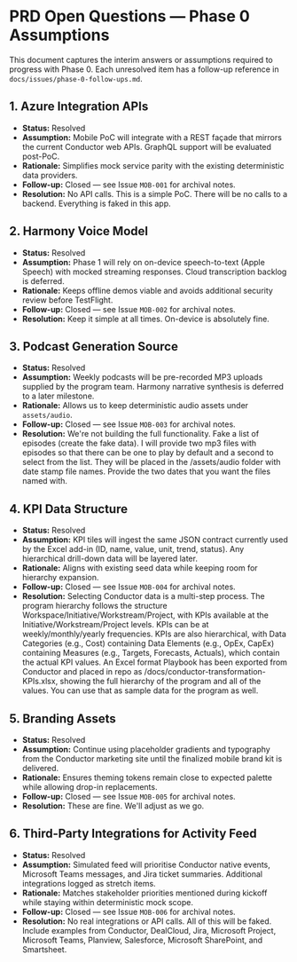 # PRD Open Questions — Phase 0 Assumptions

This document captures the interim answers or assumptions required to progress with Phase 0. Each unresolved item has a follow-up reference in `docs/issues/phase-0-follow-ups.md`.

## 1. Azure Integration APIs

- **Status:** Resolved
- **Assumption:** Mobile PoC will integrate with a REST façade that mirrors the current Conductor web APIs. GraphQL support will be evaluated post-PoC.
- **Rationale:** Simplifies mock service parity with the existing deterministic data providers.
- **Follow-up:** Closed — see Issue `MOB-001` for archival notes.
- **Resolution:** No API calls. This is a simple PoC. There will be no calls to a backend. Everything is faked in this app.

## 2. Harmony Voice Model

- **Status:** Resolved
- **Assumption:** Phase 1 will rely on on-device speech-to-text (Apple Speech) with mocked streaming responses. Cloud transcription backlog is deferred.
- **Rationale:** Keeps offline demos viable and avoids additional security review before TestFlight.
- **Follow-up:** Closed — see Issue `MOB-002` for archival notes.
- **Resolution:** Keep it simple at all times. On-device is absolutely fine.

## 3. Podcast Generation Source

- **Status:** Resolved
- **Assumption:** Weekly podcasts will be pre-recorded MP3 uploads supplied by the program team. Harmony narrative synthesis is deferred to a later milestone.
- **Rationale:** Allows us to keep deterministic audio assets under `assets/audio`.
- **Follow-up:** Closed — see Issue `MOB-003` for archival notes.
- **Resolution:** We're not building the full functionality. Fake a list of episodes (create the fake data). I will provide two mp3 files with episodes so that there can be one to play by default and a second to select from the list. They will be placed in the /assets/audio folder with date stamp file names. Provide the two dates that you want the files named with.

## 4. KPI Data Structure

- **Status:** Resolved
- **Assumption:** KPI tiles will ingest the same JSON contract currently used by the Excel add-in (ID, name, value, unit, trend, status). Any hierarchical drill-down data will be layered later.
- **Rationale:** Aligns with existing seed data while keeping room for hierarchy expansion.
- **Follow-up:** Closed — see Issue `MOB-004` for archival notes.
- **Resolution:** Selecting Conductor data is a multi-step process. The program hierarchy follows the structure Workspace/Initiative/Workstream/Project, with KPIs available at the Initiative/Workstream/Project levels. KPIs can be at weekly/monthly/yearly frequencies. KPIs are also hierarchical, with Data Categories (e.g., Cost) containing Data Elements (e.g., OpEx, CapEx) containing Measures (e.g., Targets, Forecasts, Actuals), which contain the actual KPI values. An Excel format Playbook has been exported from Conductor and placed in repo as /docs/conductor-transformation-KPIs.xlsx, showing the full hierarchy of the program and all of the values. You can use that as sample data for the program as well.

## 5. Branding Assets

- **Status:** Resolved
- **Assumption:** Continue using placeholder gradients and typography from the Conductor marketing site until the finalized mobile brand kit is delivered.
- **Rationale:** Ensures theming tokens remain close to expected palette while allowing drop-in replacements.
- **Follow-up:** Closed — see Issue `MOB-005` for archival notes.
- **Resolution:** These are fine. We'll adjust as we go.

## 6. Third-Party Integrations for Activity Feed

- **Status:** Resolved
- **Assumption:** Simulated feed will prioritise Conductor native events, Microsoft Teams messages, and Jira ticket summaries. Additional integrations logged as stretch items.
- **Rationale:** Matches stakeholder priorities mentioned during kickoff while staying within deterministic mock scope.
- **Follow-up:** Closed — see Issue `MOB-006` for archival notes.
- **Resolution:** No real integrations or API calls. All of this will be faked. Include examples from Conductor, DealCloud, Jira, Microsoft Project, Microsoft Teams, Planview, Salesforce, Microsoft SharePoint, and Smartsheet.
